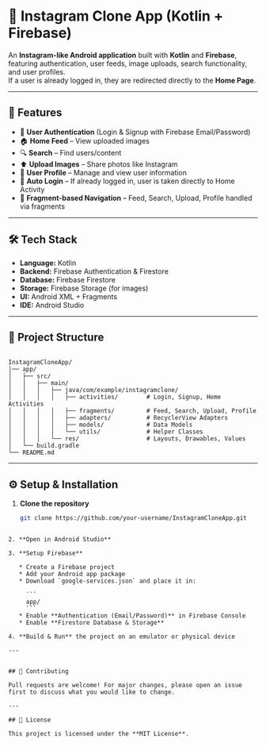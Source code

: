 # 📸 Instagram Clone App (Kotlin + Firebase)

An **Instagram-like Android application** built with **Kotlin** and **Firebase**, featuring authentication, user feeds, image uploads, search functionality, and user profiles.  
If a user is already logged in, they are redirected directly to the **Home Page**.

---

## 🚀 Features

- 🔑 **User Authentication** (Login & Signup with Firebase Email/Password)
- 🏠 **Home Feed** – View uploaded images
- 🔍 **Search** – Find users/content
- ⬆️ **Upload Images** – Share photos like Instagram
- 👤 **User Profile** – Manage and view user information
- 🔄 **Auto Login** – If already logged in, user is taken directly to Home Activity
- 📱 **Fragment-based Navigation** – Feed, Search, Upload, Profile handled via fragments

---

## 🛠️ Tech Stack

- **Language:** Kotlin  
- **Backend:** Firebase Authentication & Firestore  
- **Database:** Firebase Firestore  
- **Storage:** Firebase Storage (for images)  
- **UI:** Android XML + Fragments  
- **IDE:** Android Studio  

---

## 📂 Project Structure

```

InstagramCloneApp/
│── app/
│   ├── src/
│   │   ├── main/
│   │   │   ├── java/com/example/instagramclone/
│   │   │   │   ├── activities/        # Login, Signup, Home Activities
│   │   │   │   ├── fragments/         # Feed, Search, Upload, Profile
│   │   │   │   ├── adapters/          # RecyclerView Adapters
│   │   │   │   ├── models/            # Data Models
│   │   │   │   └── utils/             # Helper Classes
│   │   │   └── res/                   # Layouts, Drawables, Values
│   └── build.gradle
└── README.md

````

---

## ⚙️ Setup & Installation

1. **Clone the repository**
   ```bash
   git clone https://github.com/your-username/InstagramCloneApp.git
````

2. **Open in Android Studio**

3. **Setup Firebase**

   * Create a Firebase project
   * Add your Android app package
   * Download `google-services.json` and place it in:

     ```
     app/
     ```
   * Enable **Authentication (Email/Password)** in Firebase Console
   * Enable **Firestore Database & Storage**

4. **Build & Run** the project on an emulator or physical device

---


## 🙌 Contributing

Pull requests are welcome! For major changes, please open an issue first to discuss what you would like to change.

---

## 📜 License

This project is licensed under the **MIT License**.
